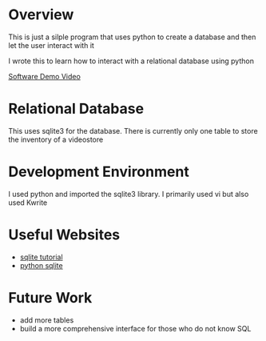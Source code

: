 # Overview

This is just a silple program that uses python to create a database and then let the user interact with it

I wrote this to learn how to interact with a relational database using python


[Software Demo Video](https://youtu.be/KwS5vwyNkjg)

# Relational Database

This uses sqlite3 for the database.
There is currently only one table to store the inventory of a videostore

# Development Environment

I used python and imported the sqlite3 library.
I primarily used vi but also used Kwrite
# Useful Websites

* [sqlite tutorial](https://www.sqlitetutorial.net/)
* [python sqlite](https://docs.python.org/3.8/library/sqlite3.html)

# Future Work

* add more tables
* build a more comprehensive interface for those who do not know SQL
